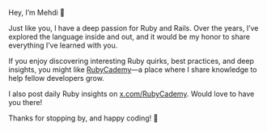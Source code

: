 Hey, I’m Mehdi 👋

Just like you, I have a deep passion for Ruby and Rails. Over the years, I’ve explored the language inside and out, and it would be my honor to share everything I’ve learned with you.

If you enjoy discovering interesting Ruby quirks, best practices, and deep insights, you might like [RubyCademy](https://www.rubycademy.com)—a place where I share knowledge to help fellow developers grow.

I also post daily Ruby insights on [x.com/RubyCademy](https://x.com/RubyCademy). Would love to have you there!

Thanks for stopping by, and happy coding! 🙏
